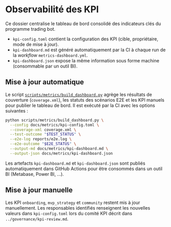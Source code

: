 # Observabilité des KPI

Ce dossier centralise le tableau de bord consolidé des indicateurs clés du programme trading bot.

- `kpi-config.toml` contient la configuration des KPI (cible, propriétaire, mode de mise à jour).
- `kpi-dashboard.md` est généré automatiquement par la CI à chaque run de la _workflow_ `metrics-dashboard.yml`.
- `kpi-dashboard.json` expose la même information sous forme machine (consommable par un outil BI).

## Mise à jour automatique

Le script [`scripts/metrics/build_dashboard.py`](../../scripts/metrics/build_dashboard.py) agrège les résultats de couverture (`coverage.xml`),
les statuts des scénarios E2E et les KPI manuels pour publier le tableau de bord. Il est exécuté par la CI avec les options suivantes :

```bash
python scripts/metrics/build_dashboard.py \
  --config docs/metrics/kpi-config.toml \
  --coverage-xml coverage.xml \
  --test-outcome "$TEST_STATUS" \
  --e2e-log reports/e2e.log \
  --e2e-outcome "$E2E_STATUS" \
  --output-md docs/metrics/kpi-dashboard.md \
  --output-json docs/metrics/kpi-dashboard.json
```

Les artefacts `kpi-dashboard.md` et `kpi-dashboard.json` sont publiés automatiquement dans GitHub Actions pour être consommés
dans un outil BI (Metabase, Power BI, ...).

## Mise à jour manuelle

Les KPI `onboarding`, `mvp_strategy` et `community` restent mis à jour manuellement. Les responsables identifiés renseignent
les nouvelles valeurs dans `kpi-config.toml` lors du comité KPI décrit dans `../governance/kpi-review.md`.
